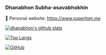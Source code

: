 ### Dhanabhon Subha-asavabhokhin

🔭 Personal website: https://www.supertom.me

[![dhanabhon's github stats](https://github-readme-stats.vercel.app/api?username=Dhanabhon&count_private=true&show_icons=true)](https://github.com/Dhanabhon)

[![Top Langs](https://github-readme-stats.vercel.app/api/top-langs/?username=Dhanabhon)](https://github.com/Dhanabhon)

[![GitHub](https://img.shields.io/github/followers/Dhanabhon?style=social)](https://github.com/Dhanabhon)
